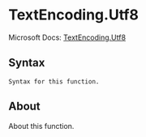 ---
---

# TextEncoding.Utf8

Microsoft Docs: [TextEncoding.Utf8](https://docs.microsoft.com/en-us/powerquery-m/textencoding-utf8)

## Syntax

```powerquery-m
Syntax for this function.
```

## About

About this function.

